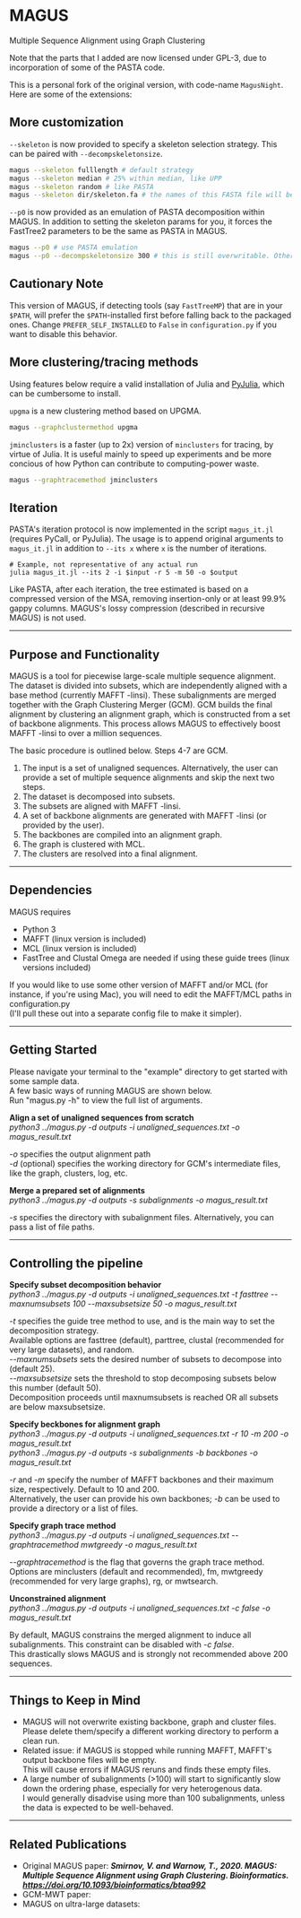 # MAGUS
Multiple Sequence Alignment using Graph Clustering

Note that the parts that I added are now licensed under GPL-3, due to incorporation
of some of the PASTA code.

This is a personal fork of the original version,
with code-name `MagusNight`. Here are some of the extensions:

## More customization

`--skeleton` is now provided to specify a skeleton selection strategy. This can be paired with ``--decompskeletonsize``.

```bash
magus --skeleton fulllength # default strategy
magus --skeleton median # 25% within median, like UPP
magus --skeleton random # like PASTA
magus --skeleton dir/skeleton.fa # the names of this FASTA file will be used
```

`--p0` is now provided as an emulation of PASTA decomposition within MAGUS. In addition to setting the
skeleton params for you, it forces the FastTree2 parameters to be the same as PASTA in MAGUS.

```bash
magus --p0 # use PASTA emulation
magus --p0 --decompskeletonsize 300 # this is still overwritable. Other params are not
```

## Cautionary Note

This version of MAGUS, if detecting tools (say `FastTreeMP`) that are in your `$PATH`, will prefer
the `$PATH`-installed first before falling back to the packaged ones. Change `PREFER_SELF_INSTALLED` to `False` in
`configuration.py` if you want to disable this behavior.

## More clustering/tracing methods

Using features below require a valid installation of Julia and [PyJulia](https://pyjulia.readthedocs.io/en/latest/index.html), which can be cumbersome to install.

`upgma` is a new clustering method based on UPGMA.

```bash
magus --graphclustermethod upgma
```

`jminclusters` is a faster (up to 2x) version of `minclusters` for tracing, by virtue of Julia. It is useful mainly to speed up experiments and be more concious of how Python can contribute to computing-power waste.

```bash
magus --graphtracemethod jminclusters
```

## Iteration

PASTA's iteration protocol is now implemented in the script `magus_it.jl` (requires PyCall, or PyJulia).
The usage is to append original arguments to `magus_it.jl` in addition to `--its x` where `x`
is the number of iterations.

```
# Example, not representative of any actual run
julia magus_it.jl --its 2 -i $input -r 5 -m 50 -o $output
```

Like PASTA, after each iteration, the tree estimated is based on a compressed version of the MSA, removing
insertion-only or at least 99.9% gappy columns. MAGUS's lossy compression (described in recursive MAGUS) is not used.

- - - -

## Purpose and Functionality
MAGUS is a tool for piecewise large-scale multiple sequence alignment.  
The dataset is divided into subsets, which are independently aligned with a base method (currently MAFFT -linsi). These subalignments are merged together with the Graph Clustering Merger (GCM). GCM builds the final alignment by clustering an alignment graph, which is constructed from a set of backbone alignments. This process allows MAGUS to effectively boost MAFFT -linsi to over a million sequences.

The basic procedure is outlined below. Steps 4-7 are GCM.
1. The input is a set of unaligned sequences. Alternatively, the user can provide a set of multiple sequence alignments and skip the next two steps.
2. The dataset is decomposed into subsets.
3. The subsets are aligned with MAFFT -linsi. 
4. A set of backbone alignments are generated with MAFFT -linsi (or provided by the user).
5. The backbones are compiled into an alignment graph.
6. The graph is clustered with MCL.
7. The clusters are resolved into a final alignment.

- - - -

## Dependencies
MAGUS requires
* Python 3
* MAFFT (linux version is included)
* MCL (linux version is included)
* FastTree and Clustal Omega are needed if using these guide trees (linux versions included) 

If you would like to use some other version of MAFFT and/or MCL (for instance, if you're using Mac),
you will need to edit the MAFFT/MCL paths in configuration.py  
(I'll pull these out into a separate config file to make it simpler).

- - - -

## Getting Started
Please navigate your terminal to the "example" directory to get started with some sample data.  
A few basic ways of running MAGUS are shown below.  
Run "magus.py -h" to view the full list of arguments. 

**Align a set of unaligned sequences from scratch**  
*python3 ../magus.py -d outputs -i unaligned_sequences.txt -o magus_result.txt*  

*-o* specifies the output alignment path  
*-d* (optional) specifies the working directory for GCM's intermediate files, like the graph, clusters, log, etc.  

**Merge a prepared set of alignments**  
*python3 ../magus.py -d outputs -s subalignments -o magus_result.txt*  

*-s* specifies the directory with subalignment files. Alternatively, you can pass a list of file paths.   

- - - -

## Controlling the pipeline

**Specify subset decomposition behavior**  
*python3 ../magus.py -d outputs -i unaligned_sequences.txt -t fasttree --maxnumsubsets 100 --maxsubsetsize 50 -o magus_result.txt*  

*-t* specifies the guide tree method to use, and is the main way to set the decomposition strategy.  
Available options are fasttree (default), parttree, clustal (recommended for very large datasets), and random.  
*--maxnumsubsets* sets the desired number of subsets to decompose into (default 25).  
*--maxsubsetsize* sets the threshold to stop decomposing subsets below this number (default 50).  
Decomposition proceeds until maxnumsubsets is reached OR all subsets are below maxsubsetsize.

**Specify beckbones for alignment graph**  
*python3 ../magus.py -d outputs -i unaligned_sequences.txt -r 10 -m 200 -o magus_result.txt*  
*python3 ../magus.py -d outputs -s subalignments -b backbones -o magus_result.txt*  

*-r* and *-m* specify the number of MAFFT backbones and their maximum size, respectively. Default to 10 and 200.  
Alternatively, the user can provide his own backbones; *-b* can be used to provide a directory or a list of files.

**Specify graph trace method**  
*python3 ../magus.py -d outputs -i unaligned_sequences.txt --graphtracemethod mwtgreedy -o magus_result.txt*  

*--graphtracemethod* is the flag that governs the graph trace method. Options are minclusters (default and recommended), fm, mwtgreedy (recommended for very large graphs), rg, or mwtsearch.

**Unconstrained alignment**  
*python3 ../magus.py -d outputs -i unaligned_sequences.txt -c false -o magus_result.txt*  

By default, MAGUS constrains the merged alignment to induce all subalignments. This constraint can be disabled with *-c false*.  
This drastically slows MAGUS and is strongly not recommended above 200 sequences. 

- - - -

## Things to Keep in Mind

* MAGUS will not overwrite existing backbone, graph and cluster files.  
Please delete them/specify a different working directory to perform a clean run.
* Related issue: if MAGUS is stopped while running MAFFT, MAFFT's output backbone files will be empty.  
This will cause errors if MAGUS reruns and finds these empty files.
* A large number of subalignments (>100) will start to significantly slow down the ordering phase, especially for very heterogenous data.  
I would generally disadvise using more than 100 subalignments, unless the data is expected to be well-behaved.  

- - - -

## Related Publications

* Original MAGUS paper: ___Smirnov, V. and Warnow, T., 2020. MAGUS: Multiple Sequence Alignment using Graph Clustering. Bioinformatics. https://doi.org/10.1093/bioinformatics/btaa992___
* GCM-MWT paper:
* MAGUS on ultra-large datasets: 
